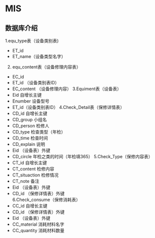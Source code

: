 # MIS

数据库介绍
------- 
1.equ_type表（设备类别表)
* ET_id
* ET_name（设备类型名字）
2. equ_content表（设备修理内容表）
* EC_id
* ET_id  （设备类别表ID）
* EC_content （设备修理内容）
3.Equiment表（设备表）
* Eid  自增长主键
* Enumber 设备型号
* ET_id（设备类别表ID）
4.Check_Detail表（保修详情表）
* CD_id  自增长主键
* CD_group 小组名
* CD_person 检修人
* CD_type  检查类型（年检）
* CD_time  检查时间
* CD_explain 说明
* Eid			（设备表）外键
* CD_circle		年检之类的时间（年检填365）
5.Check_Type（保修内容表）
* CT_id   		自增长主键
* CT_content	检修内容
* CT_situaction  检修情况
* CT_note  备注
* Eid		（设备表）外键
* CD_id		 （保修详情表）外键	
6.Check_consume（保修消耗表）
* CC_id  		自增长主键
* CD_id			（保修详情表）外键
* Eid			（设备表）外键
* CC_material	 消耗材料名字
* CC_quantity	 消耗材料数量

